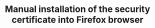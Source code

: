 ---
title: 'Manual installation of the security certificate into Firefox browser'
published: false
taxonomy:
    category:
        - docs
---